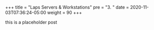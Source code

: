 +++
title = "Laps Servers & Workstations"
pre = "3. "
date = 2020-11-03T07:36:24-05:00
weight = 90
+++

this is a placeholder post